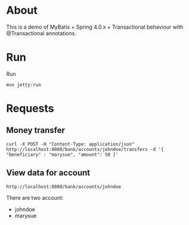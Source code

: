 About
=====
This is a demo of MyBatis + Spring 4.0.x + Transactional behaviour with @Transactional annotations.

Run
===

Run

	mvn jetty:run

Requests
========
Money transfer
--------------

	curl -X POST -H "Content-Type: application/json" http://localhost:8080/bank/accounts/johndoe/transfers -d '{ "beneficiary" : "marysue", "amount": 50 }'

View data for account
---------------------

	http://localhost:8080/bank/accounts/johndoe

There are two account:

*	johndoe
*	marysue

